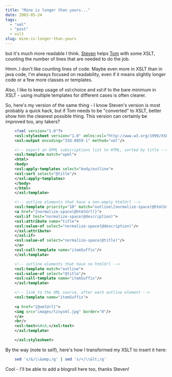 ```yaml
---
title: "Mine is longer than yours..."
date: 2003-05-24
tags: 
  - "xml"
  - "post"
  - xslt
slug: mine-is-longer-than-yours
---
```


but it's much more readable I think. [Steven](http://blogs.cocoondev.org/stevenn/archives/000947.html) helps [Tom](http://blogs.cocoondev.org/tomk/archives/000946.html) with some XSLT, counting the number of lines that are needed to do the job.

Hmm..I don't like counting lines of code. Maybe even more in XSLT than in java code, I'm always focused on readability, even if it means slightly longer code or a few more classes or templates.

Also, I like to keep usage of xsl:choice and xsl:if to the bare minimum in XSLT - using multiple templates for different cases is often clearer.

So, here's my version of the same thing - I know Steven's version is most probably a quick hack, but if Tom needs to be "converted" to XSLT, better show him the cleanest possible thing. This version can certainly be improved too, any takers?

```xml
    <?xml version="1.0"?>
    <xsl:stylesheet version="1.0" xmlns:xsl="http://www.w3.org/1999/XSL/Transform">
    <xsl:output encoding="ISO-8859-1" method="xml"/>

    <!-- export an OPML subscriptions list to HTML, sorted by title -->
    <xsl:template match="opml">
    <html>
    <body>
    <xsl:apply-templates select="body/outline">
    <xsl:sort select="@title"/>
    </xsl:apply-templates>
    </body>
    </html>
    </xsl:template>

    <!-- outline elements that have a non-empty htmlUrl -->
    <xsl:template priority="10" match="outline\[normalize-space(@htmlUrl)\]">
    <a href="{normalize-space(@htmlUrl)}">
    <xsl:if test="normalize-space(@description)">
    <xsl:attribute name="title">
    <xsl:value-of select="normalize-space(@description)"/>
    </xsl:attribute>
    </xsl:if>
    <xsl:value-of select="normalize-space(@title)"/>
    </a>
    <xsl:call-template name="itemSuffix"/>
    </xsl:template>

    <!-- outline elements that have no htmlUrl -->
    <xsl:template match="outline">
    <xsl:value-of select="@title"/>
    <xsl:call-template name="itemSuffix"/>
    </xsl:template>

    <!-- link to the XML source, after each outline element -->
    <xsl:template name="itemSuffix">
     
    <a href="{@xmlUrl}">
    <img src="images/tinyxml.jpg" border="0"/>
    </a>
    <br/>
    <xsl:text>&#xA;</xsl:text>
    </xsl:template>

    </xsl:stylesheet>
````

By the way (note to self), here's how I transformed my XSLT to insert it here:

```bash
    sed 's/&/\\&amp;/g' | sed 's/</\\&lt;/g'
```

Cool - I'll be able to add a blogroll here too, thanks Steven!
